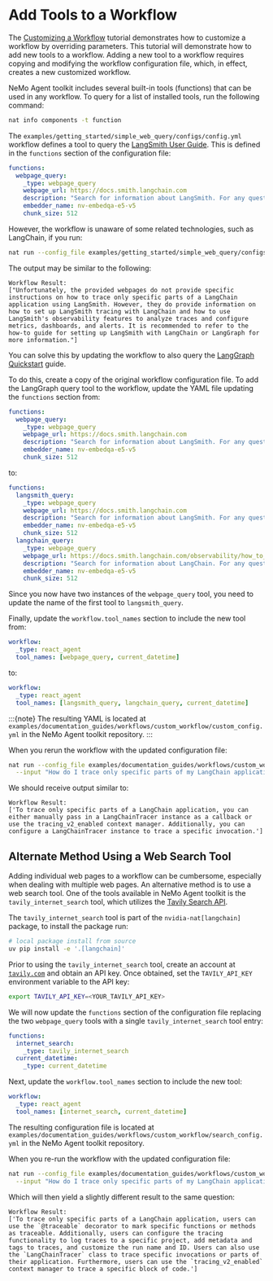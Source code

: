 <!--
SPDX-FileCopyrightText: Copyright (c) 2025, NVIDIA CORPORATION & AFFILIATES. All rights reserved.
SPDX-License-Identifier: Apache-2.0

Licensed under the Apache License, Version 2.0 (the "License");
you may not use this file except in compliance with the License.
You may obtain a copy of the License at

http://www.apache.org/licenses/LICENSE-2.0

Unless required by applicable law or agreed to in writing, software
distributed under the License is distributed on an "AS IS" BASIS,
WITHOUT WARRANTIES OR CONDITIONS OF ANY KIND, either express or implied.
See the License for the specific language governing permissions and
limitations under the License.
-->

# Add Tools to a Workflow

The [Customizing a Workflow](./customize-a-workflow.md) tutorial demonstrates how to customize a workflow by overriding parameters. This tutorial will demonstrate how to add new tools to a workflow. Adding a new tool to a workflow requires copying and modifying the workflow configuration file, which, in effect, creates a new customized workflow.

NeMo Agent toolkit includes several built-in tools (functions) that can be used in any workflow. To query for a list of installed tools, run the following command:
```bash
nat info components -t function
```

The `examples/getting_started/simple_web_query/configs/config.yml` workflow defines a tool to query the [LangSmith User Guide](https://docs.smith.langchain.com). This is defined in the `functions` section of the configuration file:
```yaml
functions:
  webpage_query:
    _type: webpage_query
    webpage_url: https://docs.smith.langchain.com
    description: "Search for information about LangSmith. For any questions about LangSmith, you must use this tool!"
    embedder_name: nv-embedqa-e5-v5
    chunk_size: 512
```

However, the workflow is unaware of some related technologies, such as LangChain, if you run:
```bash
nat run --config_file examples/getting_started/simple_web_query/configs/config.yml --input "How do I trace only specific parts of my LangChain application?"
```

The output may be similar to the following:
```
Workflow Result:
["Unfortunately, the provided webpages do not provide specific instructions on how to trace only specific parts of a LangChain application using LangSmith. However, they do provide information on how to set up LangSmith tracing with LangChain and how to use LangSmith's observability features to analyze traces and configure metrics, dashboards, and alerts. It is recommended to refer to the how-to guide for setting up LangSmith with LangChain or LangGraph for more information."]
```

You can solve this by updating the workflow to also query the [LangGraph Quickstart](https://langchain-ai.github.io/langgraph/tutorials/introduction) guide.

To do this, create a copy of the original workflow configuration file. To add the LangGraph query tool to the workflow, update the YAML file updating the `functions` section from:
```yaml
functions:
  webpage_query:
    _type: webpage_query
    webpage_url: https://docs.smith.langchain.com
    description: "Search for information about LangSmith. For any questions about LangSmith, you must use this tool!"
    embedder_name: nv-embedqa-e5-v5
    chunk_size: 512
```

to:
```yaml
functions:
  langsmith_query:
    _type: webpage_query
    webpage_url: https://docs.smith.langchain.com
    description: "Search for information about LangSmith. For any questions about LangSmith, you must use this tool!"
    embedder_name: nv-embedqa-e5-v5
    chunk_size: 512
  langchain_query:
    _type: webpage_query
    webpage_url: https://docs.smith.langchain.com/observability/how_to_guides/trace_with_langchain
    description: "Search for information about LangChain. For any questions about LangChain, you must use this tool!"
    embedder_name: nv-embedqa-e5-v5
    chunk_size: 512
```

Since you now have two instances of the `webpage_query` tool, you need to update the name of the first tool to `langsmith_query`.

Finally, update the `workflow.tool_names` section to include the new tool from:
```yaml
workflow:
  _type: react_agent
  tool_names: [webpage_query, current_datetime]
```

to:
```yaml
workflow:
  _type: react_agent
  tool_names: [langsmith_query, langchain_query, current_datetime]
```

:::{note}
The resulting YAML is located at `examples/documentation_guides/workflows/custom_workflow/custom_config.yml` in the NeMo Agent toolkit repository.
:::

When you rerun the workflow with the updated configuration file:
```bash
nat run --config_file examples/documentation_guides/workflows/custom_workflow/custom_config.yml \
  --input "How do I trace only specific parts of my LangChain application?"
```

We should receive output similar to:
```
Workflow Result:
['To trace only specific parts of a LangChain application, you can either manually pass in a LangChainTracer instance as a callback or use the tracing_v2_enabled context manager. Additionally, you can configure a LangChainTracer instance to trace a specific invocation.']
```

## Alternate Method Using a Web Search Tool
Adding individual web pages to a workflow can be cumbersome, especially when dealing with multiple web pages. An alternative method is to use a web search tool. One of the tools available in NeMo Agent toolkit is the `tavily_internet_search` tool, which utilizes the [Tavily Search API](https://tavily.com/).

The `tavily_internet_search` tool is part of the `nvidia-nat[langchain]` package, to install the package run:
```bash
# local package install from source
uv pip install -e '.[langchain]'
```

Prior to using the `tavily_internet_search` tool, create an account at [`tavily.com`](https://tavily.com/) and obtain an API key. Once obtained, set the `TAVILY_API_KEY` environment variable to the API key:
```bash
export TAVILY_API_KEY=<YOUR_TAVILY_API_KEY>
```

We will now update the `functions` section of the configuration file replacing the two `webpage_query` tools with a single `tavily_internet_search` tool entry:
```yaml
functions:
  internet_search:
    _type: tavily_internet_search
  current_datetime:
    _type: current_datetime
```

Next, update the `workflow.tool_names` section to include the new tool:
```yaml
workflow:
  _type: react_agent
  tool_names: [internet_search, current_datetime]
```

The resulting configuration file is located at `examples/documentation_guides/workflows/custom_workflow/search_config.yml` in the NeMo Agent toolkit repository.

When you re-run the workflow with the updated configuration file:
```bash
nat run --config_file examples/documentation_guides/workflows/custom_workflow/search_config.yml \
  --input "How do I trace only specific parts of my LangChain application?"
```

Which will then yield a slightly different result to the same question:
```
Workflow Result:
['To trace only specific parts of a LangChain application, users can use the `@traceable` decorator to mark specific functions or methods as traceable. Additionally, users can configure the tracing functionality to log traces to a specific project, add metadata and tags to traces, and customize the run name and ID. Users can also use the `LangChainTracer` class to trace specific invocations or parts of their application. Furthermore, users can use the `tracing_v2_enabled` context manager to trace a specific block of code.']
```
